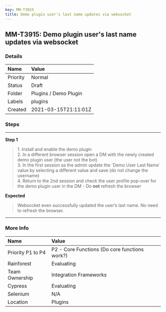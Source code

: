 ```yaml
---
key: MM-T3915
title: Demo plugin user's last name updates via websocket
---
```


## MM-T3915: Demo plugin user's last name updates via websocket

### Details

| Name     | Value                 |
| :------- | :-------------------- |
| Priority | Normal                |
| Status   | Draft                 |
| Folder   | Plugins / Demo Plugin |
| Labels   | plugins               |
| Created  | 2021-03-15T21:11:01Z  |

### Steps

<hr/>

**Step 1**

> <article>1. Install and enable the demo plugin<br>2. In a different browser session open a DM with the newly created demo plugin user (the user not the bot)<br>3. In the first session as the admin update the `Demo User Last Name` value by selecting a different value and save (do not change the username)<br>4. Return to the 2nd session and check the user profile pop-over for the demo plugin user in the DM - Do <strong data-renderer-mark="true">not</strong> refresh the browser</article>

**Expected**

> <article>Websocket even successfully updated the user’s last name. No need to refresh the browser. </article>

<hr/>

### More Info

| Name              | Value                                         |
| :---------------- | :-------------------------------------------- |
| Priority P1 to P4 | P2 - Core Functions (Do core functions work?) |
| Rainforest        | Evaluating                                    |
| Team Ownership    | Integration Frameworks                        |
| Cypress           | Evaluating                                    |
| Selenium          | N/A                                           |
| Location          | Plugins                                       |
